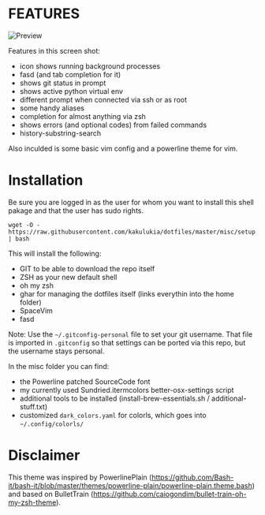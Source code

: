 FEATURES
========

![Preview](http://raw.github.com/kakulukia/dotfiles/master/misc/img/preview.png)

Features in this screen shot:

* icon shows running background processes
* fasd (and tab completion for it)
* shows git status in prompt
* shows active python virtual env
* different prompt when connected via ssh or as root
* some handy aliases
* completion for almost anything via zsh
* shows errors (and optional codes) from failed commands
* history-substring-search
  
Also inculded is some basic vim config and a powerline theme for vim.

Installation
==============

Be sure you are logged in as the user for whom you want to install this shell pakage and that the user has sudo rights.

    wget -O - https://raw.githubusercontent.com/kakulukia/dotfiles/master/misc/setup.sh | bash

This will install the following:

* GIT to be able to download the repo itself
* ZSH as your new default shell
* oh my zsh
* ghar for managing the dotfiles itself (links everythin into the home folder)
* SpaceVim
* fasd
  
Note: Use the `~/.gitconfig-personal` file to set your git username. That file is imported in `.gitconfig` so that settings can be ported via this repo, but the username stays personal.

In the misc folder you can find:

* the Powerline patched SourceCode font
* my currently used Sundried.itermcolors
 better-osx-settings script
* additional tools to be installed (install-brew-essentials.sh / additional-stuff.txt)
* customized `dark_colors.yaml` for colorls, which goes into `~/.config/colorls/`

Disclaimer
===========

This theme was inspired by PowerlinePlain (https://github.com/Bash-it/bash-it/blob/master/themes/powerline-plain/powerline-plain.theme.bash) and based on BulletTrain (https://github.com/caiogondim/bullet-train-oh-my-zsh-theme).

